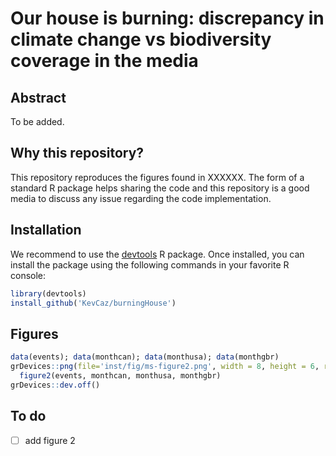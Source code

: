 # Our house is burning: discrepancy in climate change vs biodiversity coverage in the media


## Abstract

To be added.



## Why this repository?

This repository reproduces the figures found in XXXXXX.
The form of a standard R package helps sharing the code and this repository
is a good media to discuss any issue regarding the code implementation.


## Installation

We recommend to use the [devtools](https://cran.r-project.org/web/packages/devtools/index.html)
R package. Once installed, you can install the package using the following
commands in your favorite R console:

```r
library(devtools)
install_github('KevCaz/burningHouse')
```

## Figures

```r
data(events); data(monthcan); data(monthusa); data(monthgbr)
grDevices::png(file='inst/fig/ms-figure2.png', width = 8, height = 6, res = 300, unit = 'in')
  figure2(events, monthcan, monthusa, monthgbr)
grDevices::dev.off()
```


## To do

- [ ] add figure 2
